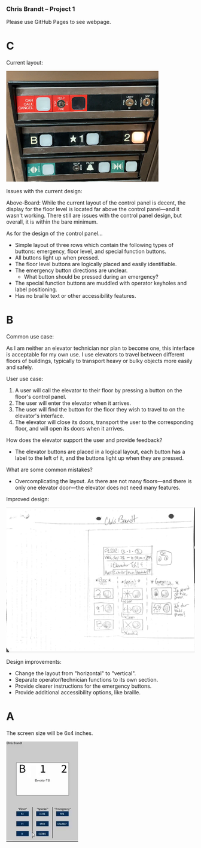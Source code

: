 ### **Chris Brandt – Project 1**

Please use GitHub Pages to see webpage.

# **C**

Current layout:

![Current Layout](current.png)

Issues with the current design:

Above-Board: While the current layout of the control panel is decent, the display for the floor level is located far above the control panel—and it wasn't working. There still are issues with the control panel design, but overall, it is within the bare minimum.

As for the design of the control panel…

- Simple layout of three rows which contain the following types of buttons: emergency, floor level, and special function buttons.
- All buttons light up when pressed.
- The floor level buttons are logically placed and easily identifiable.
- The emergency button directions are unclear.
  - What button should be pressed during an emergency?
- The special function buttons are muddled with operator keyholes and label positioning.
- Has no braille text or other accessibility features.

# **B**

Common use case:

As I am neither an elevator technician nor plan to become one, this interface is acceptable for my own use. I use elevators to travel between different floors of buildings, typically to transport heavy or bulky objects more easily and safely.

User use case:

1. A user will call the elevator to their floor by pressing a button on the floor's control panel.
2. The user will enter the elevator when it arrives.
3. The user will find the button for the floor they wish to travel to on the elevator's interface.
4. The elevator will close its doors, transport the user to the corresponding floor, and will open its doors when it arrives.

How does the elevator support the user and provide feedback?

- The elevator buttons are placed in a logical layout, each button has a label to the left of it, and the buttons light up when they are pressed.

What are some common mistakes?

- Overcomplicating the layout. As there are not many floors—and there is only one elevator door—the elevator does not need many features.

Improved design:

![Improved Design](improved.png)

Design improvements:

- Change the layout from "horizontal" to "vertical".
- Separate operator/technician functions to its own section.
- Provide clearer instructions for the emergency buttons.
- Provide additional accessibility options, like braille.

# **A**

The screen size will be 6x4 inches.

![Interface](interface.gif)
